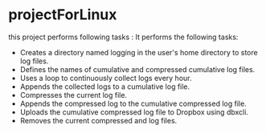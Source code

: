 # projectForLinux
this project performs following tasks : 
 It performs the following tasks:

- Creates a directory named logging in the user's home directory to store log files.
- Defines the names of cumulative and compressed cumulative log files.
- Uses a loop to continuously collect logs every hour.
- Appends the collected logs to a cumulative log file.
- Compresses the current log file.
- Appends the compressed log to the cumulative compressed log file.
- Uploads the cumulative compressed log file to Dropbox using dbxcli.
- Removes the current compressed and log files.
